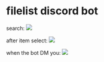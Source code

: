 # filelist discord bot

search:
<img src="https://i.imgur.com/8TNuCvw.png">

after item select:
<img src="https://i.imgur.com/tg4UWGG.png">

when the bot DM you:
<img src="https://i.imgur.com/OwnzifB.png">
